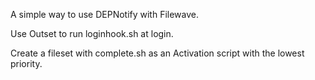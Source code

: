 A simple way to use DEPNotify with Filewave.

Use Outset to run loginhook.sh at login.

Create a fileset with complete.sh as an Activation script with the lowest priority.
